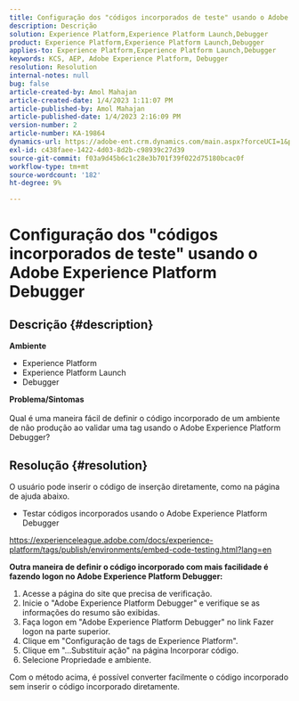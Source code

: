 ```yaml
---
title: Configuração dos "códigos incorporados de teste" usando o Adobe Experience Platform Debugger
description: Descrição
solution: Experience Platform,Experience Platform Launch,Debugger
product: Experience Platform,Experience Platform Launch,Debugger
applies-to: Experience Platform,Experience Platform Launch,Debugger
keywords: KCS, AEP, Adobe Experience Platform, Debugger
resolution: Resolution
internal-notes: null
bug: false
article-created-by: Amol Mahajan
article-created-date: 1/4/2023 1:11:07 PM
article-published-by: Amol Mahajan
article-published-date: 1/4/2023 2:16:09 PM
version-number: 2
article-number: KA-19864
dynamics-url: https://adobe-ent.crm.dynamics.com/main.aspx?forceUCI=1&pagetype=entityrecord&etn=knowledgearticle&id=9d41f23a-318c-ed11-81ad-6045bd0061cb
exl-id: c438faee-1422-4d03-8d2b-c98939c27d39
source-git-commit: f03a9d45b6c1c28e3b701f39f022d75180bcac0f
workflow-type: tm+mt
source-wordcount: '182'
ht-degree: 9%

---
```


# Configuração dos &quot;códigos incorporados de teste&quot; usando o Adobe Experience Platform Debugger

## Descrição {#description}

<b>Ambiente</b>
- Experience Platform
- Experience Platform Launch
- Debugger



<b>Problema/Sintomas</b><br><br>Qual é uma maneira fácil de definir o código incorporado de um ambiente de não produção ao validar uma tag usando o Adobe Experience Platform Debugger?<br>

## Resolução {#resolution}

O usuário pode inserir o código de inserção diretamente, como na página de ajuda abaixo.
- Testar códigos incorporados usando o Adobe Experience Platform Debugger


https://experienceleague.adobe.com/docs/experience-platform/tags/publish/environments/embed-code-testing.html?lang=en

<b>Outra maneira de definir o código incorporado com mais facilidade é fazendo logon no Adobe Experience Platform Debugger:</b>

1. Acesse a página do site que precisa de verificação.
2. Inicie o &quot;Adobe Experience Platform Debugger&quot; e verifique se as informações do resumo são exibidas.
3. Faça logon em &quot;Adobe Experience Platform Debugger&quot; no link Fazer logon na parte superior.
4. Clique em &quot;Configuração de tags de Experience Platform&quot;.
5. Clique em &quot;...Substituir ação&quot; na página Incorporar código.
6. Selecione Propriedade e ambiente.


Com o método acima, é possível converter facilmente o código incorporado sem inserir o código incorporado diretamente.
